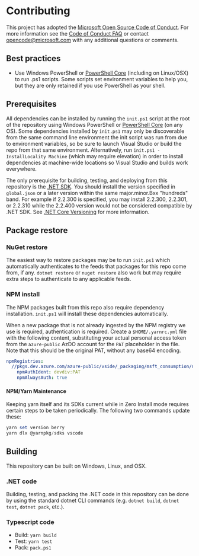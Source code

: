# Contributing

This project has adopted the [Microsoft Open Source Code of
Conduct](https://opensource.microsoft.com/codeofconduct/).
For more information see the [Code of Conduct
FAQ](https://opensource.microsoft.com/codeofconduct/faq/) or
contact [opencode@microsoft.com](mailto:opencode@microsoft.com)
with any additional questions or comments.

## Best practices

* Use Windows PowerShell or [PowerShell Core][pwsh] (including on Linux/OSX) to run .ps1 scripts.
  Some scripts set environment variables to help you, but they are only retained if you use PowerShell as your shell.

## Prerequisites

All dependencies can be installed by running the `init.ps1` script at the root of the repository
using Windows PowerShell or [PowerShell Core][pwsh] (on any OS).
Some dependencies installed by `init.ps1` may only be discoverable from the same command line environment the init script was run from due to environment variables, so be sure to launch Visual Studio or build the repo from that same environment.
Alternatively, run `init.ps1 -InstallLocality Machine` (which may require elevation) in order to install dependencies at machine-wide locations so Visual Studio and builds work everywhere.

The only prerequisite for building, testing, and deploying from this repository
is the [.NET SDK](https://get.dot.net/).
You should install the version specified in `global.json` or a later version within
the same major.minor.Bxx "hundreds" band.
For example if 2.2.300 is specified, you may install 2.2.300, 2.2.301, or 2.2.310
while the 2.2.400 version would not be considered compatible by .NET SDK.
See [.NET Core Versioning](https://docs.microsoft.com/dotnet/core/versions/) for more information.

## Package restore

### NuGet restore

The easiest way to restore packages may be to run `init.ps1` which automatically authenticates
to the feeds that packages for this repo come from, if any.
`dotnet restore` or `nuget restore` also work but may require extra steps to authenticate to any applicable feeds.

### NPM install

The NPM packages built from this repo also require dependency installation.
`init.ps1` will install these dependencies automatically.

When a new package that is not already ingested by the NPM registry we use is required, authentication is required.
Create a `$HOME/.yarnrc.yml` file with the following content, substituting your actual personal access token from the `azure-public` AzDO account for the `PAT` placeholder in the file.
Note that this should be the original PAT, without any base64 encoding.

```yml
npmRegistries:
  //pkgs.dev.azure.com/azure-public/vside/_packaging/msft_consumption/npm/registry/:
    npmAuthIdent: devdiv:PAT
    npmAlwaysAuth: true
```

#### NPM/Yarn Maintenance

Keeping yarn itself and its SDKs current while in Zero Install mode requires certain steps to be taken periodically.
The following two commands update these:

```ps1
yarn set version berry
yarn dlx @yarnpkg/sdks vscode
```

## Building

This repository can be built on Windows, Linux, and OSX.

### .NET code

Building, testing, and packing the .NET code in this repository can be done by using the standard dotnet CLI commands (e.g. `dotnet build`, `dotnet test`, `dotnet pack`, etc.).

### Typescript code

* Build: `yarn build`
* Test: `yarn test`
* Pack: `pack.ps1`

[pwsh]: https://docs.microsoft.com/powershell/scripting/install/installing-powershell?view=powershell-6
